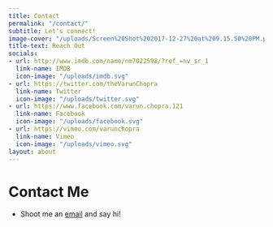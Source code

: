 ```yaml
---
title: Contact
permalink: "/contact/"
subtitle: Let's connect!
image-cover: "/uploads/Screen%20Shot%202017-12-27%20at%209.15.50%20PM.png"
title-text: Reach Out
socials:
- url: http://www.imdb.com/name/nm7022598/?ref_=nv_sr_1
  link-name: IMDB
  icon-image: "/uploads/imdb.svg"
- url: https://twitter.com/theVarunChopra
  link-name: Twitter
  icon-image: "/uploads/twitter.svg"
- url: https://www.facebook.com/varun.chopra.121
  link-name: Facebook
  icon-image: "/uploads/facebook.svg"
- url: https://vimeo.com/varunchopra
  link-name: Vimeo
  icon-image: "/uploads/vimeo.svg"
layout: about
---
```


# Contact Me

- Shoot me an [email](mailto:varun0693@gmail.com) and say hi!
